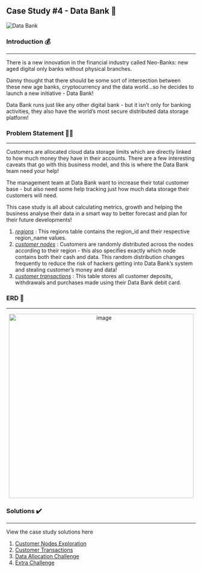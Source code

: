 ## Case Study #4 - Data Bank 🏦

![Data Bank](https://github.com/Minautee/8-Week-SQL-Practice/assets/68679965/b6bccede-8e68-4f46-9204-74269c293f7e)


### **Introduction** 💰
<hr>
There is a new innovation in the financial industry called Neo-Banks: new aged digital only banks without physical branches.

Danny thought that there should be some sort of intersection between these new age banks, cryptocurrency and the data world…so he decides to launch a new initiative - Data Bank!

Data Bank runs just like any other digital bank - but it isn’t only for banking activities, they also have the world’s most secure distributed data storage platform!

### **Problem Statement** 👨‍💼
<hr>
Customers are allocated cloud data storage limits which are directly linked to how much money they have in their accounts. There are a few interesting caveats that go with this business model, and this is where the Data Bank team need your help!

The management team at Data Bank want to increase their total customer base - but also need some help tracking just how much data storage their customers will need.

This case study is all about calculating metrics, growth and helping the business analyse their data in a smart way to better forecast and plan for their future developments!

1. *[regions](https://github.com/Minautee/8-Week-SQL-Practice/blob/4bba593d131be1294a162e91382e8cea4d681d29/Danny's%20Diner%20/Schema.sql)* : This regions table contains the region_id and their respective region_name values.
2. *[customer nodes](https://github.com/Minautee/8-Week-SQL-Practice/blob/4bba593d131be1294a162e91382e8cea4d681d29/Danny's%20Diner%20/Schema.sql)* : Customers are randomly distributed across the nodes according to their region - this also specifies exactly which node contains both their cash and data.
This random distribution changes frequently to reduce the risk of hackers getting into Data Bank’s system and stealing customer’s money and data!
3. *[customer transactions](https://github.com/Minautee/8-Week-SQL-Practice/blob/4bba593d131be1294a162e91382e8cea4d681d29/Danny's%20Diner%20/Schema.sql)* : This table stores all customer deposits, withdrawals and purchases made using their Data Bank debit card.

### **ERD** 🔀
<hr> 
<p align="center">
<img width="491" alt="image" src="https://github.com/Minautee/8-Week-SQL-Practice/assets/68679965/1ecb50a3-2a17-4840-8eb0-88c9634ed15b">

### **Solutions** ✔️
<hr>

View the case study solutions here

1. [Customer Nodes Exploration](https://github.com/Minautee/8-Week-SQL-Practice/blob/7e0fa8e35dea94186fa78990a676ce1d8467f40f/Data%20Bank%20/Customer%20Nodes%20Exploration.md)
2. [Customer Transactions](https://github.com/Minautee/8-Week-SQL-Practice/blob/8942ba083cae0e80db8e602843ffecbe9bbbb9f8/Data%20Bank%20/Customer%20Transactions.md)
3. [Data Allocation Challenge](https://github.com/Minautee/8-Week-SQL-Practice/blob/8942ba083cae0e80db8e602843ffecbe9bbbb9f8/Data%20Bank%20/Data%20Allocation%20Challenge.md)
4. [Extra Challenge](https://github.com/Minautee/8-Week-SQL-Practice/blob/8942ba083cae0e80db8e602843ffecbe9bbbb9f8/Data%20Bank%20/Extra%20Challenge.md)
